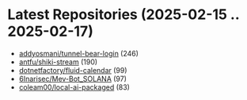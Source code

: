 # Latest Repositories (2025-02-15 .. 2025-02-17)

- [addyosmani/tunnel-bear-login](https://github.com/addyosmani/tunnel-bear-login) (246)
- [antfu/shiki-stream](https://github.com/antfu/shiki-stream) (190)
- [dotnetfactory/fluid-calendar](https://github.com/dotnetfactory/fluid-calendar) (99)
- [6Inarisec/Mev-Bot_SOLANA](https://github.com/6Inarisec/Mev-Bot_SOLANA) (97)
- [coleam00/local-ai-packaged](https://github.com/coleam00/local-ai-packaged) (83)
